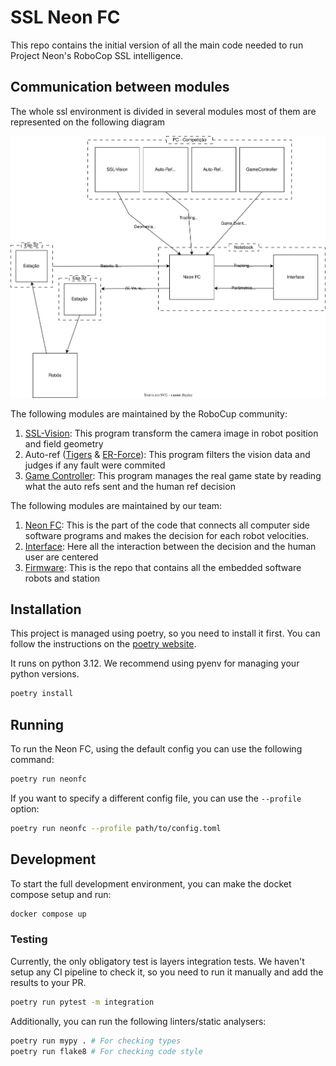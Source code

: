 # SSL Neon FC

This repo contains the initial version of all the main code needed to run Project Neon's RoboCop SSL intelligence.

## Communication between modules

The whole ssl environment is divided in several modules most of them are represented on the following diagram

![env_diagram](ssl.svg)

The following modules are maintained by the RoboCup community:
1. [SSL-Vision](https://github.com/RoboCup-SSL/ssl-vision): This program transform the camera image in robot position and field geometry
2. Auto-ref ([Tigers](https://github.com/TIGERs-Mannheim/AutoReferee) & [ER-Force](https://github.com/robotics-erlangen/autoref)): This program  filters the vision data and judges if any fault were commited
3. [Game Controller](https://github.com/RoboCup-SSL/ssl-game-controller/): This program manages the real game state by reading what the auto refs sent and the human ref decision

The following modules are maintained by our team:
1. [Neon FC](): This is the part of the code that connects all computer side software programs and makes the decision for each robot velocities.
2. [Interface](): Here all the interaction between the decision and the human user are centered
3. [Firmware](): This is the repo that contains all the embedded software robots and station

## Installation
This project is managed using poetry, so you need to install it first. You can follow the instructions on the [poetry website](https://python-poetry.org/docs/#installation).

It runs on python 3.12. We recommend using pyenv for managing your python versions.
```bash
poetry install
```

##  Running
To run the Neon FC, using the default config you can use the following command:
```bash
poetry run neonfc
```

If you want to specify a different config file, you can use the `--profile` option:
```bash
poetry run neonfc --profile path/to/config.toml
```

## Development
To start the full development environment, you can make the docket compose setup and run:
```bash
docker compose up
```

### Testing

Currently, the only obligatory test is layers integration tests. We haven't setup any CI pipeline to check it, so you need to run it manually and add the results to your PR.
```bash
poetry run pytest -m integration
```

Additionally, you can run the following linters/static analysers:
```bash
poetry run mypy . # For checking types
poetry run flake8 # For checking code style
```